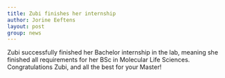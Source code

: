 ```yaml
---
title: Zubi finishes her internship
author: Jorine Eeftens
layout: post
group: news
---
```


Zubi successfully finished her Bachelor internship in the lab, meaning she finished all requirements for her BSc in Molecular Life Sciences. Congratulations Zubi, and all the best for your Master!
